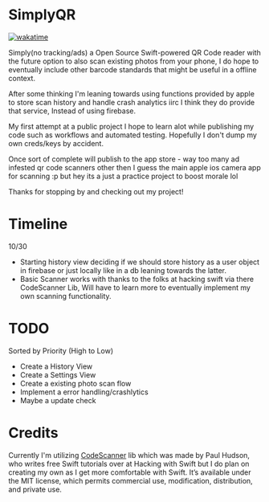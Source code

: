 # SimplyQR
[![wakatime](https://wakatime.com/badge/user/9cabb579-a7c5-4976-a214-8ca4b23bcbc9/project/018b6160-536f-4c0b-ae6c-66247ad167ae.svg)](https://wakatime.com/badge/user/9cabb579-a7c5-4976-a214-8ca4b23bcbc9/project/018b6160-536f-4c0b-ae6c-66247ad167ae)

Simply(no tracking/ads) a Open Source Swift-powered QR Code reader with the future option to also scan existing photos from your phone, I do
hope to eventually include other barcode standards that might be useful in a offline context.

After some thinking I'm leaning towards using functions provided by apple to store scan history and handle crash analytics iirc I think they do provide that service, Instead of using firebase.

My first attempt at a public project I hope to learn alot while publishing my code such as workflows and automated testing.
Hopefully I don't dump my own creds/keys by accident.

Once sort of complete will publish to the app store - way too many ad infested qr code scanners other then I guess the main apple ios camera app for scanning :p but hey its a just a practice project to boost morale lol

Thanks for stopping by and checking out my project!


# Timeline

10/30 
- Starting history view deciding if we should store history as a user object in firebase or just locally like in a db leaning towards the latter.
- Basic Scanner works with thanks to the folks at hacking swift via there CodeScanner Lib, 
Will have to learn more to eventually implement my own scanning functionality.


# TODO
Sorted by Priority (High to Low)

- Create a History View
- Create a Settings View
- Create a existing photo scan flow
- Implement a error handling/crashlytics
- Maybe a update check


# Credits

Currently I'm utilizing [CodeScanner](https://github.com/twostraws/CodeScanner) lib which was made by Paul Hudson, who writes free Swift tutorials over at Hacking with Swift but I do plan on creating my own as I get more comfortable with Swift. 
It’s available under the MIT license, which permits commercial use, modification, distribution, and private use.
